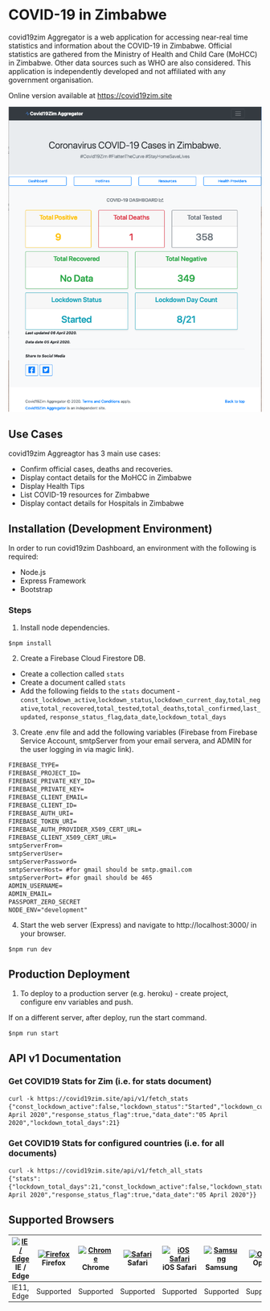# COVID-19 in Zimbabwe
covid19zim Aggregator is a web application for accessing near-real time statistics and information about the COVID-19 in Zimbabwe.
Official statistics are gathered from the Ministry of Health and Child Care (MoHCC) in Zimbabwe. Other data sources such as WHO are also 
considered. This application is independently developed and not affiliated with any government organisation.

Online version available at https://covid19zim.site

![Alt text](./public/images/covid19zim.png?raw=true "covid19zim Aggregator")

## Use Cases
covid19zim Aggreagtor has 3 main use cases:

- Confirm official cases, deaths and recoveries.
- Display contact details for the MoHCC in Zimbabwe
- Display Health Tips
- List COVID-19 resources for Zimbabwe
- Display contact details for Hospitals in Zimbabwe

## Installation (Development Environment)
In order to run covid19zim Dashboard, an environment with the following is required:

- Node.js
- Express Framework
- Bootstrap

### Steps

1. Install node dependencies.
```
$npm install
```

2. Create a Firebase Cloud Firestore DB.
- Create a collection called `stats`
- Create a document called `stats`
- Add the following fields to the `stats` document - `const_lockdown_active`,`lockdown_status`,`lockdown_current_day`,`total_negative`,`total_recovered`,`total_tested`,`total_deaths`,`total_confirmed`,`last_updated`, `response_status_flag`,`data_date`,`lockdown_total_days`
   
3. Create .env file and add the following variables (Firebase from Firebase Service Account, smtpServer from your
 email servera, and ADMIN for the user logging in via magic link).
```
FIREBASE_TYPE=
FIREBASE_PROJECT_ID=
FIREBASE_PRIVATE_KEY_ID=
FIREBASE_PRIVATE_KEY=
FIREBASE_CLIENT_EMAIL=
FIREBASE_CLIENT_ID=
FIREBASE_AUTH_URI=
FIREBASE_TOKEN_URI=
FIREBASE_AUTH_PROVIDER_X509_CERT_URL=
FIREBASE_CLIENT_X509_CERT_URL=
smtpServerFrom=
smtpServerUser=
smtpServerPassword=
smtpServerHost= #for gmail should be smtp.gmail.com
smtpServerPort= #for gmail should be 465
ADMIN_USERNAME=
ADMIN_EMAIL=
PASSPORT_ZERO_SECRET
NODE_ENV="development"
```

4. Start the web server (Express) and navigate to http://localhost:3000/ in your browser.
```
$npm run dev
```


## Production Deployment
1. To deploy to a production server (e.g. heroku) - create project, configure env variables and push. 

If on a different server, after deploy, run the start command.
```
$npm run start
```


## API v1 Documentation

### Get COVID19 Stats for Zim (i.e. for stats document)
```
curl -k https://covid19zim.site/api/v1/fetch_stats
{"const_lockdown_active":false,"lockdown_status":"Started","lockdown_current_day":8,"total_negative":349,"total_recovered":-1,"total_tested":358,"total_deaths":1,"total_confirmed":9,"last_updated":"06 April 2020","response_status_flag":true,"data_date":"05 April 2020","lockdown_total_days":21}
```


### Get COVID19 Stats for configured countries (i.e. for all documents)
```
curl -k https://covid19zim.site/api/v1/fetch_all_stats
{"stats":{"lockdown_total_days":21,"const_lockdown_active":false,"lockdown_status":"Started","lockdown_current_day":8,"total_negative":349,"total_recovered":-1,"total_tested":358,"total_deaths":1,"total_confirmed":9,"last_updated":"06 April 2020","response_status_flag":true,"data_date":"05 April 2020"}}
```


## Supported Browsers

| [<img src="https://raw.githubusercontent.com/alrra/browser-logos/master/src/edge/edge_48x48.png" alt="IE / Edge" width="24px" height="24px" />](http://godban.github.io/browsers-support-badges/)</br>IE / Edge | [<img src="https://raw.githubusercontent.com/alrra/browser-logos/master/src/firefox/firefox_48x48.png" alt="Firefox" width="24px" height="24px" />](http://godban.github.io/browsers-support-badges/)</br>Firefox | [<img src="https://raw.githubusercontent.com/alrra/browser-logos/master/src/chrome/chrome_48x48.png" alt="Chrome" width="24px" height="24px" />](http://godban.github.io/browsers-support-badges/)</br>Chrome | [<img src="https://raw.githubusercontent.com/alrra/browser-logos/master/src/safari/safari_48x48.png" alt="Safari" width="24px" height="24px" />](http://godban.github.io/browsers-support-badges/)</br>Safari | [<img src="https://raw.githubusercontent.com/alrra/browser-logos/master/src/safari-ios/safari-ios_48x48.png" alt="iOS Safari" width="24px" height="24px" />](http://godban.github.io/browsers-support-badges/)</br>iOS Safari | [<img src="https://raw.githubusercontent.com/alrra/browser-logos/master/src/samsung-internet/samsung-internet_48x48.png" alt="Samsung" width="24px" height="24px" />](http://godban.github.io/browsers-support-badges/)</br>Samsung | [<img src="https://raw.githubusercontent.com/alrra/browser-logos/master/src/opera/opera_48x48.png" alt="Opera" width="24px" height="24px" />](http://godban.github.io/browsers-support-badges/)</br>Opera |
| --------- | --------- | --------- | --------- | --------- | --------- | --------- |
| IE11, Edge| Supported| Supported| Supported| Supported| Supported| Supported
